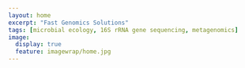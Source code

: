 ```yaml
---
layout: home
excerpt: "Fast Genomics Solutions"
tags: [microbial ecology, 16S rRNA gene sequencing, metagenomics]
image:
  display: true
  feature: imagewrap/home.jpg
---
```


